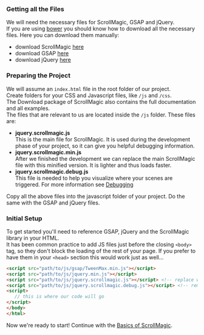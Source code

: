 ### Getting all the Files
We will need the necessary files for ScrollMagic, GSAP and jQuery.  
If you are using [bower](bower.io) you should know how to download all the necessary files.
Here you can download them manually:  
 - download ScrollMagic [here](https://github.com/janpaepke/ScrollMagic/archive/master.zip)
 - download GSAP [here](http://greensock.com/forums/files/getdownload/84-html5js-gsap/)
 - download jQuery [here](http://jquery.com/download)

### Preparing the Project

We will assume an `index.html` file in the root folder of our project.  
Create folders for your CSS and Javascript files, like `/js` and `/css`.  
The Download package of ScrollMagic also contains the full documentation and all examples.  
The files that are relevant to us are located inside the `/js` folder. These files are:

 - __jquery.scrollmagic.js__<br>This is the main file for ScrollMagic. It is used during the development phase of your project, so it can give you helpful debugging information.
 - __jquery.scrollmagic.min.js__<br>After we finished the development we can replace the main ScrollMagic file with this minified version. It is lighter and thus loads faster.
 - __jquery.scrollmagic.debug.js__<br>This file is needed to help you visualize where your scenes are triggered. For more information see [Debugging](./Understanding-:-Debugging)

Copy all the above files into the javascript folder of your project. Do the same with the GSAP and jQuery files.

### Initial Setup
To get started you'll need to reference GSAP, jQuery and the ScrollMagic library in your HTML.  
It has been common practice to add JS files just before the closing ``<body>`` tag, so they don't block the loading of the rest of your page. If you prefer to have them in your `<head>` section this would work just as well...
```html
<script src="path/to/js/gsap/TweenMax.min.js"></script>
<script src="path/to/js/jquery.min.js"></script>
<script src="path/to/js/jquery.scrollmagic.js"></script> <!-- replace with minified version when development is finished -->
<script src="path/to/js/jquery.scrollmagic.debug.js"></script> <!-- remove when development is finished -->
<script>
   // this is where our code will go
</script>
</body>
</html>
```
Now we're ready to start! Continue with the [Basics of ScrollMagic](./Getting-Started-:-How-to-use-ScrollMagic).
